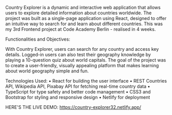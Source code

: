 Country Explorer is a dynamic and interactive web application that allows users to explore detailed information about countries worldwide. The project was built as a single-page application using React, designed to offer an intuitive way to search for and learn about different countries. This was my 3rd Frontend project at Code Academy Berlin - realised in 4 weeks.

Functionalities and Objectives:

With Country Explorer, users can search for any country and access key details. Logged-in users can also test their geography knowledge by playing a 10-question quiz about world capitals. The goal of the project was to create a user-friendly, visually appealing platform that makes learning about world geography simple and fun.

Technologies Used:
	•	React for building the user interface
	•	REST Countries API, Wikipedia API, Pixabay API for fetching real-time country data
	•	TypeScript for type safety and better code management
	•	CSS3 and Bootstrap for styling and responsive design
	•	Netlify for deployment

HERE'S THE LIVE DEMO: https://country-explorer32.netlify.app/
